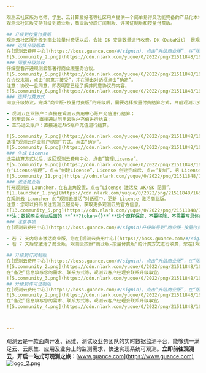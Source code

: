 ```yaml
---

观测云社区版为老师、学生、云计算爱好者等社区用户提供一个简单易得又功能完备的产品化本地部署平台。您可以免费申请并下载试用，搭建您自己的观测云平台，体验完整的产品功能。
观测云社区版支持升级到商业版，商业版分成订阅制版、许可证制版和按量付费版。

## 升级到按量付费版
观测云社区版升级到商业按量付费版以后，会按 DK 安装数量进行收费。DK（DataKit） 是观测云的实时数据采集器，需部署到用户自己的 IT 环境中进行数据采集。一个 DK 为  5 元/天，若上报数据的 DK 小于 20 个，按照 20 个 DK 进行收费。
### 选择升级版本
在[观测云费用中心](https://boss.guance.com/#/signin)，点击“升级商业版”，在“版本升级”，选择“商业版-按量付费版”，点击“立即升级”。
![5.community_2.png](https://cdn.nlark.com/yuque/0/2022/png/21511848/1651833307948-9910d99b-bcd5-4d02-9bcd-ae2cee21f7ea.png#clientId=u548820b8-3245-4&crop=0&crop=0&crop=1&crop=1&from=drop&id=u8c292f5a&margin=%5Bobject%20Object%5D&name=5.community_2.png&originHeight=709&originWidth=1428&originalType=binary&ratio=1&rotation=0&showTitle=false&size=145825&status=done&style=stroke&taskId=u3b9da4c1-8f85-4a99-96af-cdc46de4db3&title=)
### 同意升级协议
仔细查看开通观测云部署行商业版服务协议。
![5.community_5.png](https://cdn.nlark.com/yuque/0/2022/png/21511848/1651833330512-efc9e00e-1123-41c4-9413-79c83b7e7032.png#clientId=u548820b8-3245-4&crop=0&crop=0&crop=1&crop=1&from=drop&id=uc3ff06b0&margin=%5Bobject%20Object%5D&name=5.community_5.png&originHeight=707&originWidth=1410&originalType=binary&ratio=1&rotation=0&showTitle=false&size=132471&status=done&style=stroke&taskId=u1f3a8be7-4da4-4dae-8aec-54ec17795cb&title=)
在协议末端，点击“同意并接受”，并在弹出对话框点击“确定”。
注意：协议一旦同意，即表明您已经了解并同意协议的内容。
![5.community_6.png](https://cdn.nlark.com/yuque/0/2022/png/21511848/1651833342665-03880a9b-d04f-4fce-b21c-1652662015b3.png#clientId=u548820b8-3245-4&crop=0&crop=0&crop=1&crop=1&from=drop&id=u00e01896&margin=%5Bobject%20Object%5D&name=5.community_6.png&originHeight=622&originWidth=832&originalType=binary&ratio=1&rotation=0&showTitle=false&size=80296&status=done&style=stroke&taskId=u040ced16-3a47-4683-bcc2-fc119804878&title=)
### 选择付费方式
同意升级协议，完成“商业版-按量付费版”的升级后，需要选择按量付费结算方式，目前观测云支持三种结算方式：

- 观测云企业账户：直接在观测云费用中心账户充值进行结算；
- 阿里云账户：直接通过阿里云账户充值进行结算；
- 亚马逊云账户：直接通过AWS账户充值进行结算。

![5.community_7.png](https://cdn.nlark.com/yuque/0/2022/png/21511848/1651833357449-e1304540-4fb5-4864-8ef9-81c8a7567710.png#clientId=u548820b8-3245-4&crop=0&crop=0&crop=1&crop=1&from=drop&id=u1ea090a8&margin=%5Bobject%20Object%5D&name=5.community_7.png&originHeight=579&originWidth=886&originalType=binary&ratio=1&rotation=0&showTitle=false&size=58385&status=done&style=stroke&taskId=u75da26b2-7082-435a-835d-c0da832fd47&title=)
选择“观测云企业账户结算”方式。点击“确定”。
![5.community_8.png](https://cdn.nlark.com/yuque/0/2022/png/21511848/1651833414404-fca31970-f085-4523-9977-b2b384270486.png#clientId=u548820b8-3245-4&crop=0&crop=0&crop=1&crop=1&from=drop&id=ub0636050&margin=%5Bobject%20Object%5D&name=5.community_8.png&originHeight=373&originWidth=885&originalType=binary&ratio=1&rotation=0&showTitle=false&size=30238&status=done&style=stroke&taskId=u7572578f-137f-42d1-ba2d-4e723a79907&title=)
### 生成 License
选完结算方式以后，返回观测云费用中心，点击“管理License”。
![5.community_9.png](https://cdn.nlark.com/yuque/0/2022/png/21511848/1651833433699-65da722b-35ad-4dd9-beb1-ebad0385a36d.png#clientId=u548820b8-3245-4&crop=0&crop=0&crop=1&crop=1&from=drop&id=ub292a291&margin=%5Bobject%20Object%5D&name=5.community_9.png&originHeight=686&originWidth=1427&originalType=binary&ratio=1&rotation=0&showTitle=false&size=110823&status=done&style=stroke&taskId=u5e390d1e-0ba6-4c1d-96ba-4ffa21d69cb&title=)
在“License管理”，点击“创建License”，License 创建完成后，点击“复制”，把 License 复制到粘贴板。
![5.community_11.png](https://cdn.nlark.com/yuque/0/2022/png/21511848/1651833442217-f51a7e19-bbed-4dfe-9a3a-60453fe30190.png#clientId=u548820b8-3245-4&crop=0&crop=0&crop=1&crop=1&from=drop&id=u84adf983&margin=%5Bobject%20Object%5D&name=5.community_11.png&originHeight=282&originWidth=1431&originalType=binary&ratio=1&rotation=0&showTitle=false&size=45720&status=done&style=stroke&taskId=u08b62f32-7f03-4c72-9caf-3b6dadfc2b4&title=)
### 激活商业版
打开观测云 Launcher，在右上角设置，点击“License 激活及 AK/SK 配置”。
![1.launcher_1.png](https://cdn.nlark.com/yuque/0/2022/png/21511848/1650365861656-e63972eb-0cba-4eef-b008-80f65ee89ce1.png#clientId=u06a8da02-f67c-4&crop=0&crop=0&crop=1&crop=1&from=drop&id=jcbma&margin=%5Bobject%20Object%5D&name=1.launcher_1.png&originHeight=663&originWidth=1312&originalType=binary&ratio=1&rotation=0&showTitle=false&size=134043&status=done&style=stroke&taskId=ua994e810-3bfc-49ce-a27c-3193c04d8a0&title=)
在观测云 Launcher 的“观测云激活”对话框中，更新 License 激活商业版。
注意：您可以扫码关注观测云服务号，获取更多观测云的官方信息。
![13.community_5.png](https://cdn.nlark.com/yuque/0/2022/png/21511848/1650806605707-bbfded2d-b528-40ec-84df-a49f46efe9ab.png#clientId=u4b724c7d-6e6e-4&crop=0&crop=0&crop=1&crop=1&from=drop&id=nqD9V&margin=%5Bobject%20Object%5D&name=13.community_5.png&originHeight=624&originWidth=888&originalType=binary&ratio=1&rotation=0&showTitle=false&size=103460&status=done&style=stroke&taskId=u9540d53c-f36a-43ce-95fd-06dfb3e0374&title=)
**注：数据网关地址后面的 **`**?token={}**`**这个原样保留，不要移除，不需要写具体的 token，**`**{}**`**只是个占位。**
### 注意事项
在[观测云费用中心](https://boss.guance.com/#/signin)升级账号到“商业版-按量付费版”以后，观测云会提供 7 天的免费使用期限，您可以在这期间激活社区版为商业版，即在观测云 Launcher 的“观测云激活”对话框中，替换商业版 License 来激活商业版。

- 若 7 天内您未激活商业版，您在[观测云费用中心](https://boss.guance.com/#/signin)的账号会自动降级到社区版的账号；
- 若 7 天后您激活了商业版，观测云按照“商业版-按量付费版”的计费方式进行收费，您在[观测云费用中心](https://boss.guance.com/#/signin)的账号会自动升级到商业版账号。

## 升级到订阅制版
在[观测云费用中心](https://boss.guance.com/#/signin)，点击“升级商业版”，在“版本升级”，选择“商业版-订阅制版”，点击“立即申请”。
![5.community_2.png](https://cdn.nlark.com/yuque/0/2022/png/21511848/1651833307948-9910d99b-bcd5-4d02-9bcd-ae2cee21f7ea.png#clientId=u548820b8-3245-4&crop=0&crop=0&crop=1&crop=1&from=drop&id=tsqd9&margin=%5Bobject%20Object%5D&name=5.community_2.png&originHeight=709&originWidth=1428&originalType=binary&ratio=1&rotation=0&showTitle=false&size=145825&status=done&style=stroke&taskId=u3b9da4c1-8f85-4a99-96af-cdc46de4db3&title=)
在“备注”信息填写您的需求、联系方式等，观测云客户经理会联系升级事宜。
![5.community_3.png](https://cdn.nlark.com/yuque/0/2022/png/21511848/1651835253891-c6235700-69bf-4149-abc6-917e050233ad.png#clientId=u548820b8-3245-4&crop=0&crop=0&crop=1&crop=1&from=drop&id=ucacf5424&margin=%5Bobject%20Object%5D&name=5.community_3.png&originHeight=432&originWidth=590&originalType=binary&ratio=1&rotation=0&showTitle=false&size=24989&status=done&style=stroke&taskId=u8d2c871e-7b73-4caf-aff1-327591ed81a&title=)
## 升级到许可证制版
在[观测云费用中心](https://boss.guance.com/#/signin)，点击“升级商业版”，在“版本升级”，选择“商业版-许可证制版”，点击“立即申请”。
![5.community_2.png](https://cdn.nlark.com/yuque/0/2022/png/21511848/1651833307948-9910d99b-bcd5-4d02-9bcd-ae2cee21f7ea.png#clientId=u548820b8-3245-4&crop=0&crop=0&crop=1&crop=1&from=drop&id=tcXeX&margin=%5Bobject%20Object%5D&name=5.community_2.png&originHeight=709&originWidth=1428&originalType=binary&ratio=1&rotation=0&showTitle=false&size=145825&status=done&style=stroke&taskId=u3b9da4c1-8f85-4a99-96af-cdc46de4db3&title=)
在“备注”信息填写您的需求、联系方式等，观测云客户经理会联系升级事宜。
![5.community_4.png](https://cdn.nlark.com/yuque/0/2022/png/21511848/1651835262282-471de3b5-bdcb-4508-b0ab-7823e36687c3.png#clientId=u548820b8-3245-4&crop=0&crop=0&crop=1&crop=1&from=drop&id=ua179965d&margin=%5Bobject%20Object%5D&name=5.community_4.png&originHeight=437&originWidth=592&originalType=binary&ratio=1&rotation=0&showTitle=false&size=25244&status=done&style=stroke&taskId=u41859307-aed9-4033-a225-64d8d13d51c&title=)



---
```


观测云是一款面向开发、运维、测试及业务团队的实时数据监测平台，能够统一满足云、云原生、应用及业务上的监测需求，快速实现系统可观测。**立即前往观测云，开启一站式可观测之旅：**[www.guance.com](https://www.guance.com)
![logo_2.png](https://cdn.nlark.com/yuque/0/2022/png/21511848/1642761909015-750c7ecd-81ba-4abf-b446-7b8e97abe76e.png#clientId=ucc58c24e-d7a9-4&crop=0&crop=0&crop=1&crop=1&from=drop&id=u1f1c3a96&margin=%5Bobject%20Object%5D&name=logo_2.png&originHeight=169&originWidth=746&originalType=binary&ratio=1&rotation=0&showTitle=false&size=139415&status=done&style=none&taskId=u420e6521-1eac-4f17-897f-53a63d36ff8&title=)
